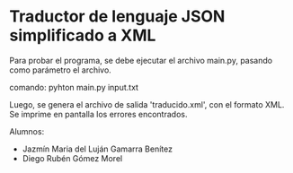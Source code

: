 # Traductor de lenguaje JSON simplificado a XML

Para probar el programa, se debe ejecutar el archivo main.py, pasando como parámetro el archivo.

comando: pyhton main.py input.txt

Luego, se genera el archivo de salida 'traducido.xml', con el formato XML.
Se imprime en pantalla los errores encontrados.

Alumnos:
 * Jazmín Maria del Luján Gamarra Benítez
 * Diego Rubén Gómez Morel